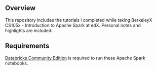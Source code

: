 ## Overview
This repository includes the tutorials I completed while taking BerkeleyX CS105x - Introduction to Apache Spark at edX. Personal notes and highlights are included.

## Requirements
[Databricks Community Edition](https://community.cloud.databricks.com/) is required to run these Apache Spark notebooks.
